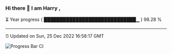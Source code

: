 ### Hi there 👋 I am Harry , 

⏳ Year progress { █████████████████████████████▁ } 98.28 %

---

⏰ Updated on Sun, 25 Dec 2022 16:58:17 GMT

![Progress Bar CI](https://github.com/duykhang68/duykhang68/workflows/Progress%20Bar%20CI/badge.svg)

